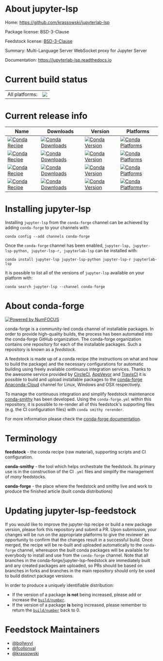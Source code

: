 About jupyter-lsp
=================

Home: https://github.com/krassowski/jupyterlab-lsp

Package license: BSD-3-Clause

Feedstock license: [BSD-3-Clause](https://github.com/conda-forge/jupyter-lsp-feedstock/blob/master/LICENSE.txt)

Summary: Multi-Language Server WebSocket proxy for Jupyter Server

Documentation: https://jupyterlab-lsp.readthedocs.io

Current build status
====================


<table><tr><td>All platforms:</td>
    <td>
      <a href="https://dev.azure.com/conda-forge/feedstock-builds/_build/latest?definitionId=10651&branchName=master">
        <img src="https://dev.azure.com/conda-forge/feedstock-builds/_apis/build/status/jupyter-lsp-feedstock?branchName=master">
      </a>
    </td>
  </tr>
</table>

Current release info
====================

| Name | Downloads | Version | Platforms |
| --- | --- | --- | --- |
| [![Conda Recipe](https://img.shields.io/badge/recipe-jupyter--lsp-green.svg)](https://anaconda.org/conda-forge/jupyter-lsp) | [![Conda Downloads](https://img.shields.io/conda/dn/conda-forge/jupyter-lsp.svg)](https://anaconda.org/conda-forge/jupyter-lsp) | [![Conda Version](https://img.shields.io/conda/vn/conda-forge/jupyter-lsp.svg)](https://anaconda.org/conda-forge/jupyter-lsp) | [![Conda Platforms](https://img.shields.io/conda/pn/conda-forge/jupyter-lsp.svg)](https://anaconda.org/conda-forge/jupyter-lsp) |
| [![Conda Recipe](https://img.shields.io/badge/recipe-jupyter--lsp--python-green.svg)](https://anaconda.org/conda-forge/jupyter-lsp-python) | [![Conda Downloads](https://img.shields.io/conda/dn/conda-forge/jupyter-lsp-python.svg)](https://anaconda.org/conda-forge/jupyter-lsp-python) | [![Conda Version](https://img.shields.io/conda/vn/conda-forge/jupyter-lsp-python.svg)](https://anaconda.org/conda-forge/jupyter-lsp-python) | [![Conda Platforms](https://img.shields.io/conda/pn/conda-forge/jupyter-lsp-python.svg)](https://anaconda.org/conda-forge/jupyter-lsp-python) |
| [![Conda Recipe](https://img.shields.io/badge/recipe-jupyter--lsp--r-green.svg)](https://anaconda.org/conda-forge/jupyter-lsp-r) | [![Conda Downloads](https://img.shields.io/conda/dn/conda-forge/jupyter-lsp-r.svg)](https://anaconda.org/conda-forge/jupyter-lsp-r) | [![Conda Version](https://img.shields.io/conda/vn/conda-forge/jupyter-lsp-r.svg)](https://anaconda.org/conda-forge/jupyter-lsp-r) | [![Conda Platforms](https://img.shields.io/conda/pn/conda-forge/jupyter-lsp-r.svg)](https://anaconda.org/conda-forge/jupyter-lsp-r) |
| [![Conda Recipe](https://img.shields.io/badge/recipe-jupyterlab--lsp-green.svg)](https://anaconda.org/conda-forge/jupyterlab-lsp) | [![Conda Downloads](https://img.shields.io/conda/dn/conda-forge/jupyterlab-lsp.svg)](https://anaconda.org/conda-forge/jupyterlab-lsp) | [![Conda Version](https://img.shields.io/conda/vn/conda-forge/jupyterlab-lsp.svg)](https://anaconda.org/conda-forge/jupyterlab-lsp) | [![Conda Platforms](https://img.shields.io/conda/pn/conda-forge/jupyterlab-lsp.svg)](https://anaconda.org/conda-forge/jupyterlab-lsp) |

Installing jupyter-lsp
======================

Installing `jupyter-lsp` from the `conda-forge` channel can be achieved by adding `conda-forge` to your channels with:

```
conda config --add channels conda-forge
```

Once the `conda-forge` channel has been enabled, `jupyter-lsp, jupyter-lsp-python, jupyter-lsp-r, jupyterlab-lsp` can be installed with:

```
conda install jupyter-lsp jupyter-lsp-python jupyter-lsp-r jupyterlab-lsp
```

It is possible to list all of the versions of `jupyter-lsp` available on your platform with:

```
conda search jupyter-lsp --channel conda-forge
```


About conda-forge
=================

[![Powered by NumFOCUS](https://img.shields.io/badge/powered%20by-NumFOCUS-orange.svg?style=flat&colorA=E1523D&colorB=007D8A)](http://numfocus.org)

conda-forge is a community-led conda channel of installable packages.
In order to provide high-quality builds, the process has been automated into the
conda-forge GitHub organization. The conda-forge organization contains one repository
for each of the installable packages. Such a repository is known as a *feedstock*.

A feedstock is made up of a conda recipe (the instructions on what and how to build
the package) and the necessary configurations for automatic building using freely
available continuous integration services. Thanks to the awesome service provided by
[CircleCI](https://circleci.com/), [AppVeyor](https://www.appveyor.com/)
and [TravisCI](https://travis-ci.com/) it is possible to build and upload installable
packages to the [conda-forge](https://anaconda.org/conda-forge)
[Anaconda-Cloud](https://anaconda.org/) channel for Linux, Windows and OSX respectively.

To manage the continuous integration and simplify feedstock maintenance
[conda-smithy](https://github.com/conda-forge/conda-smithy) has been developed.
Using the ``conda-forge.yml`` within this repository, it is possible to re-render all of
this feedstock's supporting files (e.g. the CI configuration files) with ``conda smithy rerender``.

For more information please check the [conda-forge documentation](https://conda-forge.org/docs/).

Terminology
===========

**feedstock** - the conda recipe (raw material), supporting scripts and CI configuration.

**conda-smithy** - the tool which helps orchestrate the feedstock.
                   Its primary use is in the construction of the CI ``.yml`` files
                   and simplify the management of *many* feedstocks.

**conda-forge** - the place where the feedstock and smithy live and work to
                  produce the finished article (built conda distributions)


Updating jupyter-lsp-feedstock
==============================

If you would like to improve the jupyter-lsp recipe or build a new
package version, please fork this repository and submit a PR. Upon submission,
your changes will be run on the appropriate platforms to give the reviewer an
opportunity to confirm that the changes result in a successful build. Once
merged, the recipe will be re-built and uploaded automatically to the
`conda-forge` channel, whereupon the built conda packages will be available for
everybody to install and use from the `conda-forge` channel.
Note that all branches in the conda-forge/jupyter-lsp-feedstock are
immediately built and any created packages are uploaded, so PRs should be based
on branches in forks and branches in the main repository should only be used to
build distinct package versions.

In order to produce a uniquely identifiable distribution:
 * If the version of a package **is not** being increased, please add or increase
   the [``build/number``](https://conda.io/docs/user-guide/tasks/build-packages/define-metadata.html#build-number-and-string).
 * If the version of a package **is** being increased, please remember to return
   the [``build/number``](https://conda.io/docs/user-guide/tasks/build-packages/define-metadata.html#build-number-and-string)
   back to 0.

Feedstock Maintainers
=====================

* [@bollwyvl](https://github.com/bollwyvl/)
* [@fcollonval](https://github.com/fcollonval/)
* [@krassowski](https://github.com/krassowski/)

